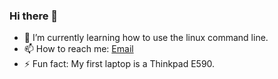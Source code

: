 ### Hi there 👋

- 🌱 I’m currently learning how to use the linux command line. 
- 📫 How to reach me: [Email](mailto:meirskatz7@gmail.com) 
- ⚡ Fun fact: My first laptop is a Thinkpad E590. 

